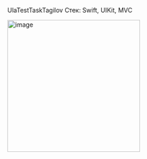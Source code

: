UlaTestTaskTagilov
Стек: Swift, UIKit, MVC

<img width="300" alt="image" src="https://github.com/vtagilov/UlaTestTaskTagilov/assets/44909454/8e7ab859-8626-479c-ac3e-af6bc2c265c1">
